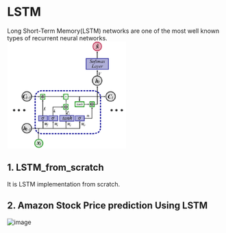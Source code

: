 # LSTM
Long Short-Term Memory(LSTM) networks are one of the most well known types of recurrent neural networks. 
![LSTM Architecture](https://github.com/Tushar351/LSTM/blob/main/LSTM%20architecture.png)

## 1. LSTM_from_scratch
It is LSTM implementation from scratch.

## 2. Amazon Stock Price prediction Using LSTM
![image](https://github.com/Tushar351/LSTM/assets/109426199/62d4931b-ea23-45e4-902d-7dacf91aa297)
